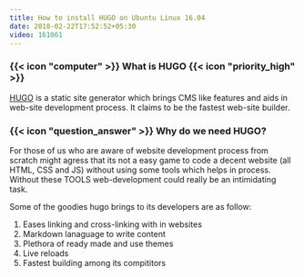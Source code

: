 ```yaml
---
title: How to install HUGO on Ubuntu Linux 16.04
date: 2018-02-22T17:52:52+05:30
video: 161061
---
```


### {{< icon "computer" >}} What is HUGO {{< icon "priority_high" >}}
[HUGO](https://gohugo.io/) is a static site generator which brings CMS like features and aids in
web-site development process. It claims to be the fastest web-site builder.

### {{< icon "question_answer" >}} Why do we need HUGO?
For those of us who are aware of website development process from scratch might agress that its not
a easy game to code a decent website (all HTML, CSS and JS) without using some tools which helps in
process. Without these TOOLS web-development could really be an intimidating task.

Some of the goodies hugo brings to its developers are as follow:

1. Eases linking and cross-linking with in websites
2. Markdown lanaguage to write content
3. Plethora of ready made and use themes
4. Live reloads
5. Fastest building among its compititors

